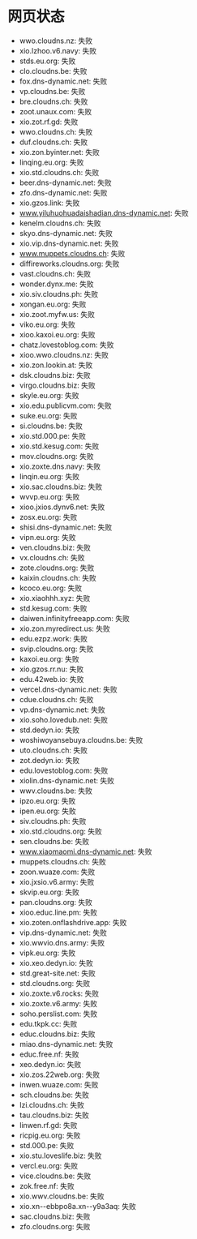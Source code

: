 # 网页状态
- wwo.cloudns.nz: 失败
- xio.lzhoo.v6.navy: 失败
- stds.eu.org: 失败
- clo.cloudns.be: 失败
- fox.dns-dynamic.net: 失败
- vp.cloudns.be: 失败
- bre.cloudns.ch: 失败
- zoot.unaux.com: 失败
- xio.zot.rf.gd: 失败
- wwo.cloudns.ch: 失败
- duf.cloudns.ch: 失败
- xio.zon.byinter.net: 失败
- linqing.eu.org: 失败
- xio.std.cloudns.ch: 失败
- beer.dns-dynamic.net: 失败
- zfo.dns-dynamic.net: 失败
- xio.gzos.link: 失败
- www.yiluhuohuadaishadian.dns-dynamic.net: 失败
- kenelm.cloudns.ch: 失败
- skyo.dns-dynamic.net: 失败
- xio.vip.dns-dynamic.net: 失败
- www.muppets.cloudns.ch: 失败
- diffireworks.cloudns.org: 失败
- vast.cloudns.ch: 失败
- wonder.dynx.me: 失败
- xio.siv.cloudns.ph: 失败
- xongan.eu.org: 失败
- xio.zoot.myfw.us: 失败
- viko.eu.org: 失败
- xioo.kaxoi.eu.org: 失败
- chatz.lovestoblog.com: 失败
- xioo.wwo.cloudns.nz: 失败
- xio.zon.lookin.at: 失败
- dsk.cloudns.biz: 失败
- virgo.cloudns.biz: 失败
- skyle.eu.org: 失败
- xio.edu.publicvm.com: 失败
- suke.eu.org: 失败
- si.cloudns.be: 失败
- xio.std.000.pe: 失败
- xio.std.kesug.com: 失败
- mov.cloudns.org: 失败
- xio.zoxte.dns.navy: 失败
- linqin.eu.org: 失败
- xio.sac.cloudns.biz: 失败
- wvvp.eu.org: 失败
- xioo.jxios.dynv6.net: 失败
- zosx.eu.org: 失败
- shisi.dns-dynamic.net: 失败
- vipn.eu.org: 失败
- ven.cloudns.biz: 失败
- vx.cloudns.ch: 失败
- zote.cloudns.org: 失败
- kaixin.cloudns.ch: 失败
- kcoco.eu.org: 失败
- xio.xiaohhh.xyz: 失败
- std.kesug.com: 失败
- daiwen.infinityfreeapp.com: 失败
- xio.zon.myredirect.us: 失败
- edu.ezpz.work: 失败
- svip.cloudns.org: 失败
- kaxoi.eu.org: 失败
- xio.gzos.rr.nu: 失败
- edu.42web.io: 失败
- vercel.dns-dynamic.net: 失败
- cdue.cloudns.ch: 失败
- vp.dns-dynamic.net: 失败
- xio.soho.lovedub.net: 失败
- std.dedyn.io: 失败
- woshiwoyansebuya.cloudns.be: 失败
- uto.cloudns.ch: 失败
- zot.dedyn.io: 失败
- edu.lovestoblog.com: 失败
- xiolin.dns-dynamic.net: 失败
- wwv.cloudns.be: 失败
- ipzo.eu.org: 失败
- ipen.eu.org: 失败
- siv.cloudns.ph: 失败
- xio.std.cloudns.org: 失败
- sen.cloudns.be: 失败
- www.xiaomaomi.dns-dynamic.net: 失败
- muppets.cloudns.ch: 失败
- zoon.wuaze.com: 失败
- xio.jxsio.v6.army: 失败
- skvip.eu.org: 失败
- pan.cloudns.org: 失败
- xioo.educ.line.pm: 失败
- xio.zoten.onflashdrive.app: 失败
- vip.dns-dynamic.net: 失败
- xio.wwvio.dns.army: 失败
- vipk.eu.org: 失败
- xio.xeo.dedyn.io: 失败
- std.great-site.net: 失败
- std.cloudns.org: 失败
- xio.zoxte.v6.rocks: 失败
- xio.zoxte.v6.army: 失败
- soho.perslist.com: 失败
- edu.tkpk.cc: 失败
- educ.cloudns.biz: 失败
- miao.dns-dynamic.net: 失败
- educ.free.nf: 失败
- xeo.dedyn.io: 失败
- xio.zos.22web.org: 失败
- inwen.wuaze.com: 失败
- sch.cloudns.be: 失败
- lzi.cloudns.ch: 失败
- tau.cloudns.biz: 失败
- linwen.rf.gd: 失败
- ricpig.eu.org: 失败
- std.000.pe: 失败
- xio.stu.loveslife.biz: 失败
- vercl.eu.org: 失败
- vice.cloudns.be: 失败
- zok.free.nf: 失败
- xio.wwv.cloudns.be: 失败
- xio.xn--ebbpo8a.xn--y9a3aq: 失败
- sac.cloudns.biz: 失败
- zfo.cloudns.org: 失败
